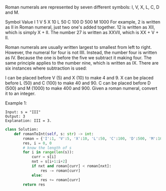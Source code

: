 Roman numerals are represented by seven different symbols: I, V, X, L, C, D and M.

Symbol       Value
I             1
V             5
X             10
L             50
C             100
D             500
M             1000
For example, 2 is written as II in Roman numeral, just two one's added together. 12 is written as XII, which is simply X + II. The number 27 is written as XXVII, which is XX + V + II.

Roman numerals are usually written largest to smallest from left to right. However, the numeral for four is not IIII. Instead, the number four is written as IV. Because the one is before the five we subtract it making four. The same principle applies to the number nine, which is written as IX. There are six instances where subtraction is used:

I can be placed before V (5) and X (10) to make 4 and 9. 
X can be placed before L (50) and C (100) to make 40 and 90. 
C can be placed before D (500) and M (1000) to make 400 and 900.
Given a roman numeral, convert it to an integer.

 

Example 1:

```
Input: s = "III"
Output: 3
Explanation: III = 3.
```

```python
class Solution:
    def romanToInt(self, s: str) -> int:
        roman = {'I':1, 'V':5, 'X':10, 'L':50, 'C':100, 'D':500, 'M':1000}
        res, i = 0, 0
        # know the length of s
        for i in range(len(s)):
            curr = s[i]
            nxt = s[i+1:i+2]
            if nxt and roman[curr] < roman[nxt]:
                res -= roman[curr]
            else:
                res += roman[curr]
        return res
```